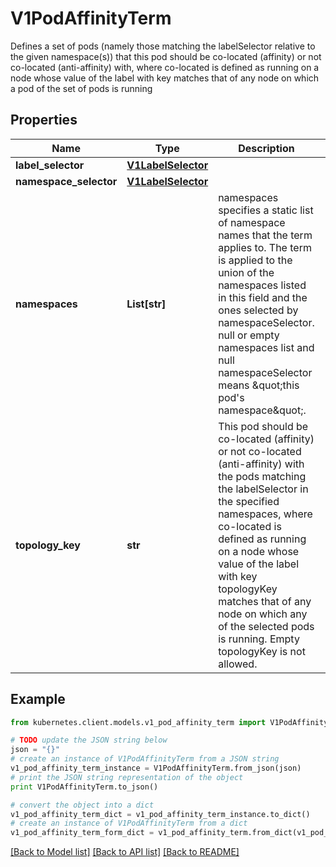 # V1PodAffinityTerm

Defines a set of pods (namely those matching the labelSelector relative to the given namespace(s)) that this pod should be co-located (affinity) or not co-located (anti-affinity) with, where co-located is defined as running on a node whose value of the label with key <topologyKey> matches that of any node on which a pod of the set of pods is running

## Properties
Name | Type | Description | Notes
------------ | ------------- | ------------- | -------------
**label_selector** | [**V1LabelSelector**](V1LabelSelector.md) |  | [optional] 
**namespace_selector** | [**V1LabelSelector**](V1LabelSelector.md) |  | [optional] 
**namespaces** | **List[str]** | namespaces specifies a static list of namespace names that the term applies to. The term is applied to the union of the namespaces listed in this field and the ones selected by namespaceSelector. null or empty namespaces list and null namespaceSelector means \&quot;this pod&#39;s namespace\&quot;. | [optional] 
**topology_key** | **str** | This pod should be co-located (affinity) or not co-located (anti-affinity) with the pods matching the labelSelector in the specified namespaces, where co-located is defined as running on a node whose value of the label with key topologyKey matches that of any node on which any of the selected pods is running. Empty topologyKey is not allowed. | 

## Example

```python
from kubernetes.client.models.v1_pod_affinity_term import V1PodAffinityTerm

# TODO update the JSON string below
json = "{}"
# create an instance of V1PodAffinityTerm from a JSON string
v1_pod_affinity_term_instance = V1PodAffinityTerm.from_json(json)
# print the JSON string representation of the object
print V1PodAffinityTerm.to_json()

# convert the object into a dict
v1_pod_affinity_term_dict = v1_pod_affinity_term_instance.to_dict()
# create an instance of V1PodAffinityTerm from a dict
v1_pod_affinity_term_form_dict = v1_pod_affinity_term.from_dict(v1_pod_affinity_term_dict)
```
[[Back to Model list]](../README.md#documentation-for-models) [[Back to API list]](../README.md#documentation-for-api-endpoints) [[Back to README]](../README.md)


